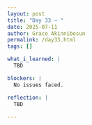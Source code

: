 ```yaml
---
layout: post
title: "Day 33 – "
date: 2025-07-11
author: Grace Akinnibosun
permalink: /day33.html
tags: []

what_i_learned: |
  TBD

blockers: |
  No issues faced.

reflection: |
  TBD
 
---
```


